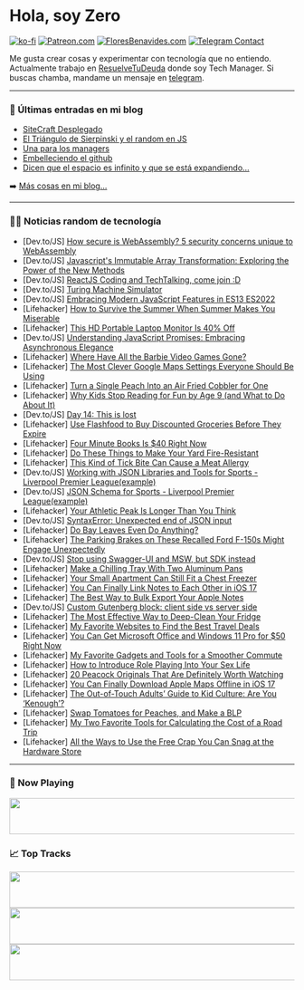 # Hola, soy Zero

[![ko-fi](https://ko-fi.com/img/githubbutton_sm.svg)](https://ko-fi.com/J3J4N0LUK)
[![Patreon.com](https://img.shields.io/endpoint.svg?url=https%3A%2F%2Fshieldsio-patreon.vercel.app%2Fapi%3Fusername%3Dzerodragon%26type%3Dpatrons&style=for-the-badge)](https://patreon.com/zerodragon)
[![FloresBenavides.com](https://img.shields.io/website?down_message=oops&label=MiBlog&style=for-the-badge&up_message=online&url=https%3A%2F%2Ffloresbenavides.com)](https://floresbenavides.com)
[![Telegram Contact](https://img.shields.io/badge/escr%C3%ADbeme-ZeroDragon-%2326A5E4?style=for-the-badge&logo=telegram)](https://t.me/zerodragon)

Me gusta crear cosas y experimentar con tecnología que no entiendo.
Actualmente trabajo en [ResuelveTuDeuda](http://github.com/resuelve) donde soy Tech Manager.
Si buscas chamba, mandame un mensaje en [telegram](https://t.me/zerodragon).

---

### 📕 Últimas entradas en mi blog
<!-- BLOG-POST-LIST:START -->
- [SiteCraft Desplegado](https://floresbenavides.com/sitecraft-desplegado/)
- [El Triángulo de Sierpinski y el random en JS](https://floresbenavides.com/el-triangulo-de-sierpinski-y-el-random-en-js/)
- [Una para los managers](https://floresbenavides.com/una-para-los-managers/)
- [Embelleciendo el github](https://floresbenavides.com/embelleciendo-el-github/)
- [Dicen que el espacio es infinito y que se está expandiendo…](https://floresbenavides.com/dicen-que-el-espacio-es-infinito-y-que-se-esta-expandiendo/)
<!-- BLOG-POST-LIST:END -->

➡️ [Más cosas en mi blog...](https://floresbenavides.com)

---

### 👨‍💻 Noticias random de tecnología
<!-- TECH-POSTS:START -->
- [Dev.to/JS] [How secure is WebAssembly? 5 security concerns unique to WebAssembly](https://dev.to/snyk/how-secure-is-webassembly-5-security-concerns-unique-to-webassembly-48gl)
- [Dev.to/JS] [Javascript&#39;s Immutable Array Transformation: Exploring the Power of the New Methods](https://dev.to/therahul_gupta/javascripts-immutable-array-transformation-exploring-the-power-of-the-new-methods-4aa)
- [Dev.to/JS] [ReactJS Coding and TechTalking, come join :D](https://dev.to/arthursmuller/reactjs-coding-and-techtalking-come-join-d-2ck9)
- [Dev.to/JS] [Turing Machine Simulator](https://dev.to/waynechoidev/turing-machine-simulator-5in)
- [Dev.to/JS] [Embracing Modern JavaScript Features in ES13 ES2022](https://dev.to/leandro_nnz/embracing-modern-javascript-features-in-es13-es2022-3dde)
- [Lifehacker] [How to Survive the Summer When Summer Makes You Miserable](https://lifehacker.com/how-to-survive-the-summer-when-summer-makes-you-miserab-1796164224)
- [Lifehacker] [This HD Portable Laptop Monitor Is 40% Off](https://lifehacker.com/this-hd-portable-laptop-monitor-is-40-off-1850675799)
- [Dev.to/JS] [Understanding JavaScript Promises: Embracing Asynchronous Elegance](https://dev.to/leandro_nnz/understanding-javascript-promises-embracing-asynchronous-elegance-25h3)
- [Lifehacker] [Where Have All the Barbie Video Games Gone?](https://lifehacker.com/where-have-all-the-barbie-video-games-gone-1850688080)
- [Lifehacker] [The Most Clever Google Maps Settings Everyone Should Be Using](https://lifehacker.com/the-most-clever-google-maps-settings-everyone-should-be-1850682153)
- [Lifehacker] [Turn a Single Peach Into an Air Fried Cobbler for One](https://lifehacker.com/turn-a-single-peach-into-an-air-fried-cobbler-for-one-1850687959)
- [Lifehacker] [Why Kids Stop Reading for Fun by Age 9 &lpar;and What to Do About It&rpar;](https://lifehacker.com/why-kids-stop-reading-for-fun-by-age-9-and-what-to-do-1833554143)
- [Dev.to/JS] [Day 14: This is lost](https://dev.to/dhrn/day-14-situation-this-is-lost-4k3g)
- [Lifehacker] [Use Flashfood to Buy Discounted Groceries Before They Expire](https://lifehacker.com/use-flashfood-to-buy-discounted-groceries-before-they-e-1850687424)
- [Lifehacker] [Four Minute Books Is $40 Right Now](https://lifehacker.com/four-minute-books-is-40-right-now-1850675624)
- [Lifehacker] [Do These Things to Make Your Yard Fire-Resistant](https://lifehacker.com/do-these-things-to-make-your-yard-fire-resistant-1850685319)
- [Lifehacker] [This Kind of Tick Bite Can Cause a Meat Allergy](https://lifehacker.com/what-to-know-about-the-tick-that-can-make-you-allergic-1848982558)
- [Dev.to/JS] [Working with JSON Libraries and Tools for Sports - Liverpool Premier League&lpar;example&rpar;](https://dev.to/jacknorman235/working-with-json-libraries-and-tools-for-sports-liverpool-premier-leagueexample-3ali)
- [Dev.to/JS] [JSON Schema for Sports - Liverpool Premier League&lpar;example&rpar;](https://dev.to/jacknorman235/json-schema-for-sports-liverpool-premier-leagueexample-25d6)
- [Lifehacker] [Your Athletic Peak Is Longer Than You Think](https://lifehacker.com/your-athletic-peak-is-longer-than-you-think-1850686971)
- [Dev.to/JS] [SyntaxError: Unexpected end of JSON input](https://dev.to/jizhang80/syntaxerror-unexpected-end-of-json-input-4f3p)
- [Lifehacker] [Do Bay Leaves Even Do Anything?](https://lifehacker.com/do-bay-leaves-even-do-anything-1793275685)
- [Lifehacker] [The Parking Brakes on These Recalled Ford F-150s Might Engage Unexpectedly](https://lifehacker.com/the-parking-brakes-on-these-recalled-ford-f-150s-might-1850686708)
- [Dev.to/JS] [Stop using Swagger-UI and MSW, but SDK instead](https://dev.to/samchon/stop-using-swagger-ui-and-msw-but-sdk-instead-412b)
- [Lifehacker] [Make a Chilling Tray With Two Aluminum Pans](https://lifehacker.com/make-a-chilling-tray-with-two-aluminum-pans-1850684265)
- [Lifehacker] [Your Small Apartment Can Still Fit a Chest Freezer](https://lifehacker.com/your-apartment-needs-a-chest-freezer-1826933762)
- [Lifehacker] [You Can Finally Link Notes to Each Other in iOS 17](https://lifehacker.com/you-can-finally-link-notes-to-each-other-in-ios-17-1850685424)
- [Lifehacker] [The Best Way to Bulk Export Your Apple Notes](https://lifehacker.com/the-best-way-to-bulk-export-your-apple-notes-1850685680)
- [Dev.to/JS] [Custom Gutenberg block: client side vs server side](https://dev.to/maiobarbero/flickering-screen-with-dark-mode-in-astro-4g8o)
- [Lifehacker] [The Most Effective Way to Deep-Clean Your Fridge](https://lifehacker.com/de-stink-your-fridge-for-good-with-this-deep-cleaning-r-1786969699)
- [Lifehacker] [My Favorite Websites to Find the Best Travel Deals](https://lifehacker.com/my-favorite-websites-to-find-the-best-travel-deals-1850684316)
- [Lifehacker] [You Can Get Microsoft Office and Windows 11 Pro for $50 Right Now](https://lifehacker.com/you-can-get-microsoft-office-and-windows-11-pro-for-50-1850675710)
- [Lifehacker] [My Favorite Gadgets and Tools for a Smoother Commute](https://lifehacker.com/my-favorite-gadgets-and-tools-for-a-smoother-commute-1850683554)
- [Lifehacker] [How to Introduce Role Playing Into Your Sex Life](https://lifehacker.com/how-to-introduce-role-playing-into-your-sex-life-1850684587)
- [Lifehacker] [20 Peacock Originals That Are Definitely Worth Watching](https://lifehacker.com/12-peacock-originals-that-are-definitely-worth-watching-1847731247)
- [Lifehacker] [You Can Finally Download Apple Maps Offline in iOS 17](https://lifehacker.com/you-can-finally-download-apple-maps-offline-in-ios-17-1850685430)
- [Lifehacker] [The Out-of-Touch Adults’ Guide to Kid Culture: Are You ‘Kenough’?](https://lifehacker.com/the-out-of-touch-adults-guide-to-kid-culture-are-you-1850684769)
- [Lifehacker] [Swap Tomatoes for Peaches, and Make a BLP](https://lifehacker.com/swap-tomatoes-for-peaches-and-make-a-blp-1850684519)
- [Lifehacker] [My Two Favorite Tools for Calculating the Cost of a Road Trip](https://lifehacker.com/my-two-favorite-tools-for-calculating-the-cost-of-a-roa-1850683670)
- [Lifehacker] [All the Ways to Use the Free Crap You Can Snag at the Hardware Store](https://lifehacker.com/all-the-ways-to-use-the-free-crap-you-can-snag-at-the-h-1850682859)<!-- TECH-POSTS:END -->

---

### 🎵 Now Playing
<a href="https://spotify-now-playing-dun.vercel.app/now-playing?open"><img src="https://spotify-now-playing-dun.vercel.app/now-playing" width="540" height="64"></a>

### 📈 Top Tracks
<a href="https://spotify-now-playing-dun.vercel.app/top-tracks?i=1&open"><img src="https://spotify-now-playing-dun.vercel.app/top-tracks?i=1" width="540" height="64"></a>
<a href="https://spotify-now-playing-dun.vercel.app/top-tracks?i=2&open"><img src="https://spotify-now-playing-dun.vercel.app/top-tracks?i=2" width="540" height="64"></a>
<a href="https://spotify-now-playing-dun.vercel.app/top-tracks?i=3&open"><img src="https://spotify-now-playing-dun.vercel.app/top-tracks?i=3" width="540" height="64"></a>
